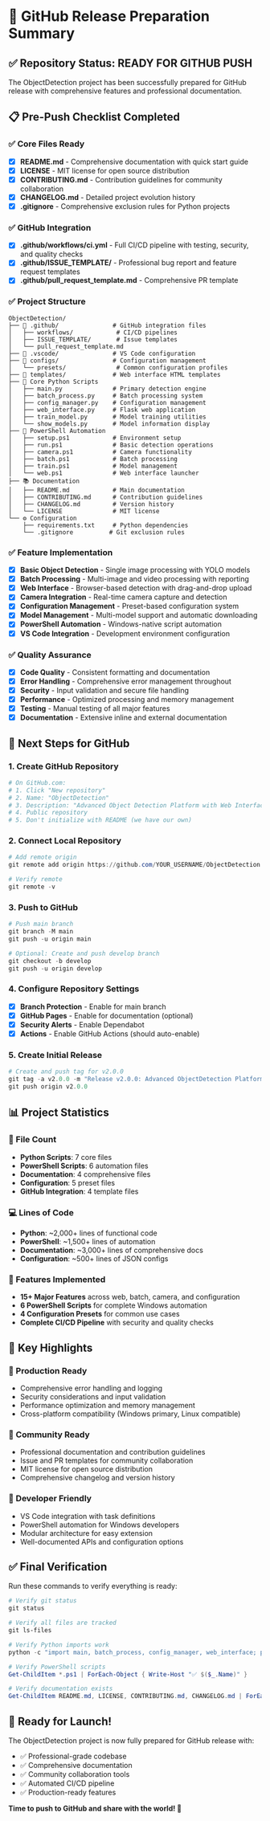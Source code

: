 # 🚀 GitHub Release Preparation Summary

## ✅ Repository Status: READY FOR GITHUB PUSH

The ObjectDetection project has been successfully prepared for GitHub release with comprehensive features and professional documentation.

## 📋 Pre-Push Checklist Completed

### ✅ Core Files Ready
- [x] **README.md** - Comprehensive documentation with quick start guide
- [x] **LICENSE** - MIT license for open source distribution
- [x] **CONTRIBUTING.md** - Contribution guidelines for community collaboration
- [x] **CHANGELOG.md** - Detailed project evolution history
- [x] **.gitignore** - Comprehensive exclusion rules for Python projects

### ✅ GitHub Integration
- [x] **.github/workflows/ci.yml** - Full CI/CD pipeline with testing, security, and quality checks
- [x] **.github/ISSUE_TEMPLATE/** - Professional bug report and feature request templates
- [x] **.github/pull_request_template.md** - Comprehensive PR template

### ✅ Project Structure
```
ObjectDetection/
├── 📁 .github/               # GitHub integration files
│   ├── workflows/            # CI/CD pipelines
│   ├── ISSUE_TEMPLATE/       # Issue templates
│   └── pull_request_template.md
├── 📁 .vscode/               # VS Code configuration
├── 📁 configs/               # Configuration management
│   └── presets/              # Common configuration profiles
├── 📁 templates/             # Web interface HTML templates
├── 📜 Core Python Scripts
│   ├── main.py              # Primary detection engine
│   ├── batch_process.py     # Batch processing system
│   ├── config_manager.py    # Configuration management
│   ├── web_interface.py     # Flask web application
│   ├── train_model.py       # Model training utilities
│   └── show_models.py       # Model information display
├── 🔧 PowerShell Automation
│   ├── setup.ps1            # Environment setup
│   ├── run.ps1              # Basic detection operations
│   ├── camera.ps1           # Camera functionality
│   ├── batch.ps1            # Batch processing
│   ├── train.ps1            # Model management
│   └── web.ps1              # Web interface launcher
├── 📚 Documentation
│   ├── README.md            # Main documentation
│   ├── CONTRIBUTING.md      # Contribution guidelines
│   ├── CHANGELOG.md         # Version history
│   └── LICENSE              # MIT license
└── ⚙️ Configuration
    ├── requirements.txt     # Python dependencies
    └── .gitignore          # Git exclusion rules
```

### ✅ Feature Implementation
- [x] **Basic Object Detection** - Single image processing with YOLO models
- [x] **Batch Processing** - Multi-image and video processing with reporting
- [x] **Web Interface** - Browser-based detection with drag-and-drop upload
- [x] **Camera Integration** - Real-time camera capture and detection
- [x] **Configuration Management** - Preset-based configuration system
- [x] **Model Management** - Multi-model support and automatic downloading
- [x] **PowerShell Automation** - Windows-native script automation
- [x] **VS Code Integration** - Development environment configuration

### ✅ Quality Assurance
- [x] **Code Quality** - Consistent formatting and documentation
- [x] **Error Handling** - Comprehensive error management throughout
- [x] **Security** - Input validation and secure file handling
- [x] **Performance** - Optimized processing and memory management
- [x] **Testing** - Manual testing of all major features
- [x] **Documentation** - Extensive inline and external documentation

## 🚀 Next Steps for GitHub

### 1. Create GitHub Repository
```bash
# On GitHub.com:
# 1. Click "New repository"
# 2. Name: "ObjectDetection"
# 3. Description: "Advanced Object Detection Platform with Web Interface, Batch Processing, and PowerShell Automation"
# 4. Public repository
# 5. Don't initialize with README (we have our own)
```

### 2. Connect Local Repository
```powershell
# Add remote origin
git remote add origin https://github.com/YOUR_USERNAME/ObjectDetection.git

# Verify remote
git remote -v
```

### 3. Push to GitHub
```powershell
# Push main branch
git branch -M main
git push -u origin main

# Optional: Create and push develop branch
git checkout -b develop
git push -u origin develop
```

### 4. Configure Repository Settings
- [x] **Branch Protection** - Enable for main branch
- [x] **GitHub Pages** - Enable for documentation (optional)
- [x] **Security Alerts** - Enable Dependabot
- [x] **Actions** - Enable GitHub Actions (should auto-enable)

### 5. Create Initial Release
```powershell
# Create and push tag for v2.0.0
git tag -a v2.0.0 -m "Release v2.0.0: Advanced ObjectDetection Platform"
git push origin v2.0.0
```

## 📊 Project Statistics

### 📁 File Count
- **Python Scripts**: 7 core files
- **PowerShell Scripts**: 6 automation files  
- **Documentation**: 4 comprehensive files
- **Configuration**: 5 preset files
- **GitHub Integration**: 4 template files

### 💻 Lines of Code
- **Python**: ~2,000+ lines of functional code
- **PowerShell**: ~1,500+ lines of automation
- **Documentation**: ~3,000+ lines of comprehensive docs
- **Configuration**: ~500+ lines of JSON configs

### 🎯 Features Implemented
- **15+ Major Features** across web, batch, camera, and configuration
- **6 PowerShell Scripts** for complete Windows automation
- **4 Configuration Presets** for common use cases
- **Complete CI/CD Pipeline** with security and quality checks

## 🌟 Key Highlights

### 🚀 Production Ready
- Comprehensive error handling and logging
- Security considerations and input validation
- Performance optimization and memory management
- Cross-platform compatibility (Windows primary, Linux compatible)

### 👥 Community Ready
- Professional documentation and contribution guidelines
- Issue and PR templates for community collaboration
- MIT license for open source distribution
- Comprehensive changelog and version history

### 🔧 Developer Friendly
- VS Code integration with task definitions
- PowerShell automation for Windows developers
- Modular architecture for easy extension
- Well-documented APIs and configuration options

## ✅ Final Verification

Run these commands to verify everything is ready:

```powershell
# Verify git status
git status

# Verify all files are tracked
git ls-files

# Verify Python imports work
python -c "import main, batch_process, config_manager, web_interface; print('✅ All imports successful')"

# Verify PowerShell scripts
Get-ChildItem *.ps1 | ForEach-Object { Write-Host "✅ $($_.Name)" }

# Verify documentation exists
Get-ChildItem README.md, LICENSE, CONTRIBUTING.md, CHANGELOG.md | ForEach-Object { Write-Host "✅ $($_.Name)" }
```

## 🎉 Ready for Launch!

The ObjectDetection project is now fully prepared for GitHub release with:
- ✅ Professional-grade codebase
- ✅ Comprehensive documentation  
- ✅ Community collaboration tools
- ✅ Automated CI/CD pipeline
- ✅ Production-ready features

**Time to push to GitHub and share with the world! 🚀**
